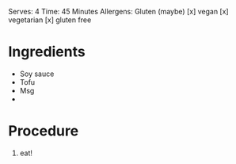 Serves: 4
Time: 45 Minutes
Allergens: Gluten (maybe)
[x] vegan
[x] vegetarian
[x] gluten free

# Ingredients
- Soy sauce
- Tofu
- Msg
- 

# Procedure

1. eat!
